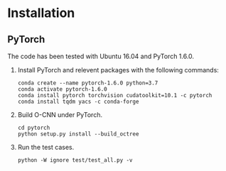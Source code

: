 # Installation

## PyTorch

The code has been tested with Ubuntu 16.04 and PyTorch 1.6.0.

1. Install PyTorch and relevent packages with the following commands:
   ```shell
   conda create --name pytorch-1.6.0 python=3.7
   conda activate pytorch-1.6.0
   conda install pytorch torchvision cudatoolkit=10.1 -c pytorch
   conda install tqdm yacs -c conda-forge
   ```
2. Build O-CNN under PyTorch.
   ```shell
   cd pytorch
   python setup.py install --build_octree
   ```

3. Run the test cases.
   ```shell
   python -W ignore test/test_all.py -v
   ```